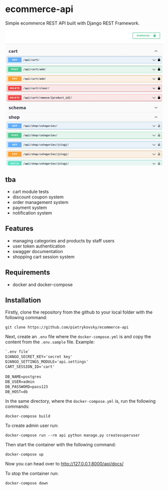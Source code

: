# ecommerce-api
  Simple ecommerce REST API built with Django REST Framework.
  
  ![Preview image](preview/docs.jpg)

## tba
* cart module tests
* discount coupon system
* order management system
* payment system
* notification system

## Features
* managing categories and products by staff users
* user token authentication
* swagger documentation
* shopping cart session system

## Requirements
* docker and docker-compose

## Installation
Firstly, clone the repository from the github to your local folder with the following command:
```
git clone https://github.com/pietrykovsky/ecommerce-api
```

Next, create an `.env` file where the `docker-compose.yml` is and copy the content from the `.env.sample` file. Example:
```
`.env file`
DJANGO_SECRET_KEY='secret key'
DJANGO_SETTINGS_MODULE='api.settings'
CART_SESSION_ID='cart'

DB_NAME=postgres
DB_USER=admin
DB_PASSWORD=pass123
DB_HOST=db
```

In the same directory, where the `docker-compose.yml` is, run the following commands:
```
docker-compose build
```

To create admin user run:
```
docker-compose run --rm api python manage.py createsuperuser
```

Then start the container with the following command:
```
docker-compose up
```

Now you can head over to http://127.0.0.1:8000/api/docs/

To stop the container run:
```
docker-compose down
```